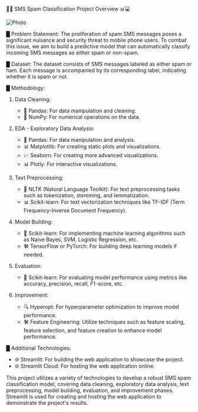 📱🚫 SMS Spam Classification Project Overview 📊💻

![Photo](https://github.com/MitKalariya01/sms-spam-detect-app/assets/104752543/02111a14-2840-42d1-94d8-019cd2fd1d56)

█ Problem Statement:
The proliferation of spam SMS messages poses a significant nuisance and security threat to mobile phone users. To combat this issue, we aim to build a predictive model that can automatically classify incoming SMS messages as either spam or non-spam.

█ Dataset:
The dataset consists of SMS messages labeled as either spam or ham. Each message is accompanied by its corresponding label, indicating whether it is spam or not.

█ Methodology:
1. Data Cleaning:
   - 🐼 Pandas: For data manipulation and cleaning.
   - 🔢 NumPy: For numerical operations on the data.

2. EDA - Exploratory Data Analysis:
   - 🐼 Pandas: For data manipulation and analysis.
   - 📊 Matplotlib: For creating static plots and visualizations.
   - 📈 Seaborn: For creating more advanced visualizations.
   - 📊 Plotly: For interactive visualizations.

3. Text Preprocessing:
   - 📜 NLTK (Natural Language Toolkit): For text preprocessing tasks such as tokenization, stemming, and lemmatization.
   - 📊 Scikit-learn: For text vectorization techniques like TF-IDF (Term Frequency-Inverse Document Frequency).

4. Model Building:
   - 🧠 Scikit-learn: For implementing machine learning algorithms such as Naive Bayes, SVM, Logistic Regression, etc.
   - 🛠️ TensorFlow or PyTorch: For building deep learning models if needed.

5. Evaluation:
   - 🧾 Scikit-learn: For evaluating model performance using metrics like accuracy, precision, recall, F1-score, etc.

6. Improvement:
   - 🔍 Hyperopt: For hyperparameter optimization to improve model performance.
   - 🛠️ Feature Engineering: Utilize techniques such as feature scaling, feature selection, and feature creation to enhance model performance.

█ Additional Technologies:
   - 🌐 Streamlit: For building the web application to showcase the project.
   - 🌐 Streamlit Cloud: For hosting the web application online.

This project utilizes a variety of technologies to develop a robust SMS spam classification model, covering data cleaning, exploratory data analysis, text preprocessing, model building, evaluation, and improvement phases. Streamlit is used for creating and hosting the web application to demonstrate the project's results.
